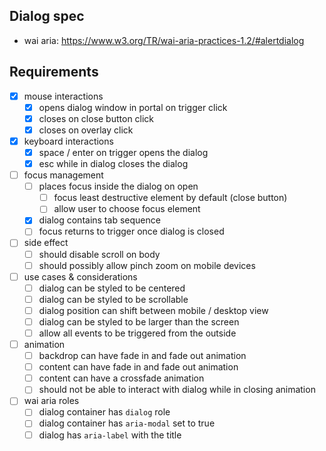 ## Dialog spec

- wai aria: https://www.w3.org/TR/wai-aria-practices-1.2/#alertdialog

## Requirements

- [x] mouse interactions
  - [x] opens dialog window in portal on trigger click
  - [x] closes on close button click
  - [x] closes on overlay click
- [x] keyboard interactions
  - [x] space / enter on trigger opens the dialog
  - [x] esc while in dialog closes the dialog
- [ ] focus management
  - [ ] places focus inside the dialog on open
    - [ ] focus least destructive element by default (close button)
    - [ ] allow user to choose focus element
  - [x] dialog contains tab sequence
  - [ ] focus returns to trigger once dialog is closed
- [ ] side effect
  - [ ] should disable scroll on body
  - [ ] should possibly allow pinch zoom on mobile devices
- [ ] use cases & considerations
  - [ ] dialog can be styled to be centered
  - [ ] dialog can be styled to be scrollable
  - [ ] dialog position can shift between mobile / desktop view
  - [ ] dialog can be styled to be larger than the screen
  - [ ] allow all events to be triggered from the outside
- [ ] animation
  - [ ] backdrop can have fade in and fade out animation
  - [ ] content can have fade in and fade out animation
  - [ ] content can have a crossfade animation
  - [ ] should not be able to interact with dialog while in closing animation
- [ ] wai aria roles
  - [ ] dialog container has `dialog` role
  - [ ] dialog container has `aria-modal` set to true
  - [ ] dialog has `aria-label` with the title
